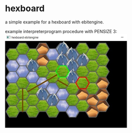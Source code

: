 # hexboard

a simple example for a hexboard with ebitengine.    

example interpreterprogram procedure with PENSIZE 3:    
![Pic1](screenshotsmall.JPG)
